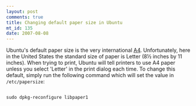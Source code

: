 ```yaml
--- 
layout: post
comments: true
title: Changing default paper size in Ubuntu
mt_id: 135
date: 2007-08-08
---
```

Ubuntu's default paper size is the very international [A4](http://en.wikipedia.org/wiki/A4_paper_size).   Unfortunately, here in the United States the standard size of paper is Letter (8&#189; inches by 11 inches).  When trying to print, Ubuntu will tell printers to use A4 paper unless you select 'Letter' in the print dialog each time.  To change this default, simply run the following command which will set the value in `/etc/papersize`:

<code>
sudo dpkg-reconfigure libpaper1
</code>
